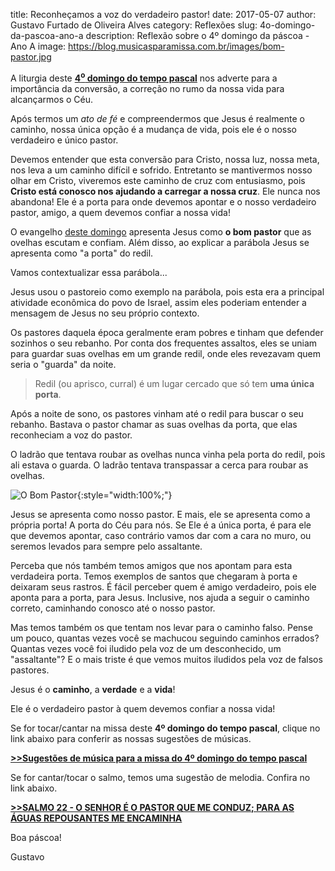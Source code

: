 ﻿title: Reconheçamos a voz do verdadeiro pastor!
date: 2017-05-07
author: Gustavo Furtado de Oliveira Alves
category: Reflexões
slug: 4o-domingo-da-pascoa-ano-a
description: Reflexão sobre o 4º domingo da páscoa - Ano A
image: https://blog.musicasparamissa.com.br/images/bom-pastor.jpg

A liturgia deste [**4<sup>o</sup> domingo do tempo pascal**](https://musicasparamissa.com.br/sugestoes-para/4o-domingo-da-pascoa-ano-a/)
nos adverte para a importância da conversão, a correção no rumo da nossa vida para alcançarmos o Céu.

Após termos um _ato de fé_ e compreendermos que Jesus é realmente o caminho,
nossa única opção é a mudança de vida, pois ele é o nosso verdadeiro e único pastor.

Devemos entender que esta conversão para Cristo, nossa luz, nossa meta,
nos leva a um caminho difícil e sofrido. Entretanto se mantivermos nosso olhar
em Cristo, viveremos este caminho de cruz com entusiasmo, pois **Cristo está
conosco nos ajudando a carregar a nossa cruz**. Ele nunca nos abandona!
Ele é a porta para onde devemos apontar e o nosso verdadeiro pastor, amigo,
a quem devemos confiar a nossa vida!

O evangelho [deste domingo](https://musicasparamissa.com.br/sugestoes-para/4o-domingo-da-pascoa-ano-a/)
apresenta Jesus como **o bom pastor** que as ovelhas escutam e confiam.
Além disso, ao explicar a parábola Jesus se apresenta como "a porta" do redil.

Vamos contextualizar essa parábola...

Jesus usou o pastoreio como exemplo na parábola, pois esta era a
principal atividade econômica do povo de Israel, assim eles poderiam entender
a mensagem de Jesus no seu próprio contexto.

Os pastores daquela época geralmente eram pobres e tinham que defender sozinhos
o seu rebanho. Por conta dos frequentes assaltos, eles se uniam para guardar
suas ovelhas em um grande redil, onde eles revezavam quem seria o "guarda" da noite.

> Redil (ou aprisco, curral) é um lugar cercado que só tem **uma única porta**.

Após a noite de sono, os pastores vinham até o redil para buscar o seu rebanho.
Bastava o pastor chamar as suas ovelhas da porta, que elas reconheciam a voz
do pastor.

O ladrão que tentava roubar as ovelhas nunca vinha pela porta do redil,
pois ali estava o guarda. O ladrão tentava transpassar a cerca para roubar as ovelhas.

![O Bom Pastor](/images/bom-pastor.jpg){:style="width:100%;"}

Jesus se apresenta como nosso pastor. E mais, ele se apresenta como a própria porta!
A porta do Céu para nós. Se Ele é a única porta, é para ele que devemos apontar,
caso contrário vamos dar com a cara no muro, ou seremos levados para sempre
pelo assaltante.

Perceba que nós também temos amigos que nos apontam para esta verdadeira porta.
Temos exemplos de santos que chegaram à porta e deixaram seus rastros.
É fácil perceber quem é amigo verdadeiro, pois ele aponta para a porta, para Jesus.
Inclusive, nos ajuda a seguir o caminho correto, caminhando conosco até o nosso pastor.

Mas temos também os que tentam nos levar para o caminho falso.
Pense um pouco, quantas vezes você se machucou seguindo caminhos errados?
Quantas vezes você foi iludido pela voz de um desconhecido, um "assaltante"?
E o mais triste é que vemos muitos iludidos pela voz de falsos pastores.

Jesus é o **caminho**, a **verdade** e a **vida**!

Ele é o verdadeiro pastor à quem devemos confiar a nossa vida!

Se for tocar/cantar na missa deste **4º domingo do tempo pascal**, clique no link abaixo para conferir as nossas sugestões de músicas.

**[>>Sugestões de música para a missa do 4º domingo do tempo pascal](https://musicasparamissa.com.br/sugestoes-para/4o-domingo-da-pascoa-ano-a/)**

Se for cantar/tocar o salmo, temos uma sugestão de melodia. Confira no link abaixo.

**[>>SALMO 22 - O SENHOR É O PASTOR QUE ME CONDUZ; PARA AS ÁGUAS REPOUSANTES ME ENCAMINHA](https://musicasparamissa.com.br/musica/salmo-22-o-senhor-e-o-pastor/)**

Boa páscoa!

Gustavo
